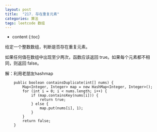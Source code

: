 ```yaml
---
layout: post
title:  "217. 存在重复元素"
categories: 算法
tags: leetcode 数组
---
```


* content
{:toc}


给定一个整数数组，判断是否存在重复元素。

如果任何值在数组中出现至少两次，函数应该返回 true。如果每个元素都不相同，则返回 false。

解：利用老朋友hashmap

```
    public boolean containsDuplicate(int[] nums) {
        Map<Integer, Integer> map = new HashMap<Integer, Integer>();
        for (int i = 0; i < nums.length; i++) {
            if (map.containsKey(nums[i])) {
                return true;
            } else {
                map.put(nums[i], 1);
            }
        }
        return false;
    }
```


